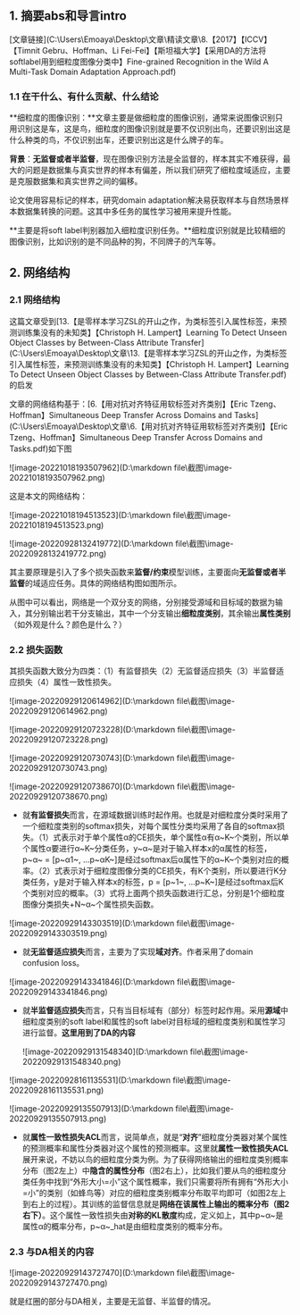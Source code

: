 ## 1. 摘要abs和导言intro

[文章链接](C:\Users\Emoaya\Desktop\文章\精读文章\8.【2017】【ICCV】【Timnit Gebru、Hoffman、Li Fei-Fei】【斯坦福大学】【采用DA的方法将softlabel用到细粒度图像分类中】Fine-grained Recognition in the Wild A Multi-Task Domain Adaptation Approach.pdf)

### 1.1 在干什么、有什么贡献、什么结论

**细粒度的图像识别：**文章主要是做细粒度的图像识别，通常来说图像识别只用识别这是车，这是鸟，细粒度的图像识别就是要不仅识别出鸟，还要识别出这是什么种类的鸟，不仅识别出车，还要识别出这是什么牌子的车。

**背景**：**无监督或者半监督**，现在图像识别方法是全监督的，样本其实不难获得，最大的问题是数据集与真实世界的样本有偏差，所以我们研究了细粒度域适应，主要是克服数据集和真实世界之间的偏移。

论文使用容易标记的样本，研究domain adaptation解决易获取样本与自然场景样本数据集转换的问题。这其中多任务的属性学习被用来提升性能。

**主要是将soft label判别器加入细粒度识别任务。**细粒度识别就是比较精细的图像识别，比如识别的是不同品种的狗，不同牌子的汽车等。

## 2. 网络结构

### 2.1 网络结构

这篇文章受到[13.【是零样本学习ZSL的开山之作，为类标签引入属性标签，来预测训练集没有的未知类】【Christoph H. Lampert】Learning To Detect Unseen Object Classes by Between-Class Attribute Transfer](C:\Users\Emoaya\Desktop\文章\13.【是零样本学习ZSL的开山之作，为类标签引入属性标签，来预测训练集没有的未知类】【Christoph H. Lampert】Learning To Detect Unseen Object Classes by Between-Class Attribute Transfer.pdf)的启发

文章的网络结构基于：[6.【用对抗对齐特征用软标签对齐类别】【Eric Tzeng、Hoffman】Simultaneous Deep Transfer Across Domains and Tasks](C:\Users\Emoaya\Desktop\文章\6.【用对抗对齐特征用软标签对齐类别】【Eric Tzeng、Hoffman】Simultaneous Deep Transfer Across Domains and Tasks.pdf)如下图

![image-20221018193507962](D:\markdown file\截图\image-20221018193507962.png)

这是本文的网络结构：

![image-20221018194513523](D:\markdown file\截图\image-20221018194513523.png)

![image-20220928132419772](D:\markdown file\截图\image-20220928132419772.png)

其主要原理是引入了多个损失函数来**监督/约束**模型训练，主要面向**无监督或者半监督**的域适应任务。具体的网络结构图如图所示。

从图中可以看出，网络是一个双分支的网络，分别接受源域和目标域的数据为输入，其分别输出若干分支输出，其中一个分支输出**细粒度类别**，其余输出**属性类别**（如外观是什么？颜色是什么？）

### 2.2 损失函数

其损失函数大致分为四类：（1）有监督损失（2）无监督适应损失（3）半监督适应损失（4）属性一致性损失。

![image-20220929120614962](D:\markdown file\截图\image-20220929120614962.png)

![image-20220929120723228](D:\markdown file\截图\image-20220929120723228.png)

![image-20220929120730743](D:\markdown file\截图\image-20220929120730743.png)

![image-20220929120738670](D:\markdown file\截图\image-20220929120738670.png)

- 就**有监督损失**而言，在源域数据训练时起作用。也就是对细粒度分类时采用了一个细粒度类别的softmax损失，对每个属性分类均采用了各自的softmax损失。（1）式表示对于单个属性α的CE损失，单个属性α有α~K~个类别，所以单个属性α要进行α~K~分类任务，y~α~是对于输入样本x的α属性的标签，p~α~ = [p~α1~, ...p~αK~]是经过softmax后α属性下的α~K~个类别对应的概率。（2）式表示对于细粒度图像分类的CE损失，有K个类别，所以要进行K分类任务，y是对于输入样本x的标签，p = [p~1~, ...p~K~]是经过softmax后K个类别对应的概率。（3）式将上面两个损失函数进行汇总，分别是1个细粒度图像分类损失+N~α~个属性损失函数。

![image-20220929143303519](D:\markdown file\截图\image-20220929143303519.png)

- 就**无监督适应损失**而言，主要为了实现**域对齐**。作者采用了domain confusion loss。

![image-20220929143341846](D:\markdown file\截图\image-20220929143341846.png)

- 就**半监督适应损失**而言，只有当目标域有（部分）标签时起作用。采用**源域**中细粒度类别的soft label和属性的soft label对目标域的细粒度类别和属性学习进行监督。**这里用到了DA的内容**

  ![image-20220929131548340](D:\markdown file\截图\image-20220929131548340.png)

![image-20220928161135531](D:\markdown file\截图\image-20220928161135531.png)

![image-20220929135507913](D:\markdown file\截图\image-20220929135507913.png)

- 就**属性一致性损失ACL**而言，说简单点，就是“**对齐**”细粒度分类器对某个属性的预测概率和属性分类器对这个属性的预测概率。这里就**属性一致性损失ACL**展开来说，不妨以鸟的细粒度分类为例。为了获得网络输出的细粒度类别概率分布（图2左上）中**隐含的属性分布**（图2右上），比如我们要从鸟的细粒度分类任务中找到“外形大小=小”这个属性概率，我们只需要将所有拥有“外形大小=小”的类别（如蜂鸟等）对应的细粒度类别概率分布取平均即可（如图2左上到右上的过程）。其训练的监督信息就是**网络在该属性上输出的概率分布（图2右下）**。这个属性一致性损失由**对称的KL散度**构成，定义如上，其中p~α~是属性α的概率分布，p~α~_hat是由细粒度类别的概率分布。

### 2.3 与DA相关的内容

![image-20220929143727470](D:\markdown file\截图\image-20220929143727470.png)

就是红圈的部分与DA相关，主要是无监督、半监督的情况。